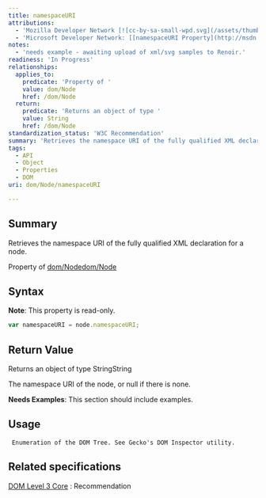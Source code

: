 ```yaml
---
title: namespaceURI
attributions:
  - 'Mozilla Developer Network [![cc-by-sa-small-wpd.svg](/assets/thumb/8/8c/cc-by-sa-small-wpd.svg/120px-cc-by-sa-small-wpd.svg.png)](http://creativecommons.org/licenses/by-sa/3.0/us/): [[Node.namespaceURI](https://developer.mozilla.org/en-US/docs/Web/API/Node.namespaceURI) Article]'
  - 'Microsoft Developer Network: [[namespaceURI Property](http://msdn.microsoft.com/en-us/library/ie/ff974771(v=vs.85).aspx) Article]'
notes:
  - 'needs example - awaiting upload of xml/svg samples to Renoir.'
readiness: 'In Progress'
relationships:
  applies_to:
    predicate: 'Property of '
    value: dom/Node
    href: /dom/Node
  return:
    predicate: 'Returns an object of type '
    value: String
    href: /dom/Node
standardization_status: 'W3C Recommendation'
summary: 'Retrieves the namespace URI of the fully qualified XML declaration for a node.'
tags:
  - API
  - Object
  - Properties
  - DOM
uri: dom/Node/namespaceURI

---
```

## Summary

Retrieves the namespace URI of the fully qualified XML declaration for a node.

Property of [dom/Node](/dom/Node)[dom/Node](/dom/Node)

## Syntax

**Note**: This property is read-only.

``` js
var namespaceURI = node.namespaceURI;
```

## Return Value

Returns an object of type StringString

The namespace URI of the node, or null if there is none.

**Needs Examples**: This section should include examples.

## Usage

     Enumeration of the DOM Tree. See Gecko's DOM Inspector utility.

## Related specifications

[DOM Level 3 Core](http://www.w3.org/TR/DOM-Level-3-Core/)
:   Recommendation
